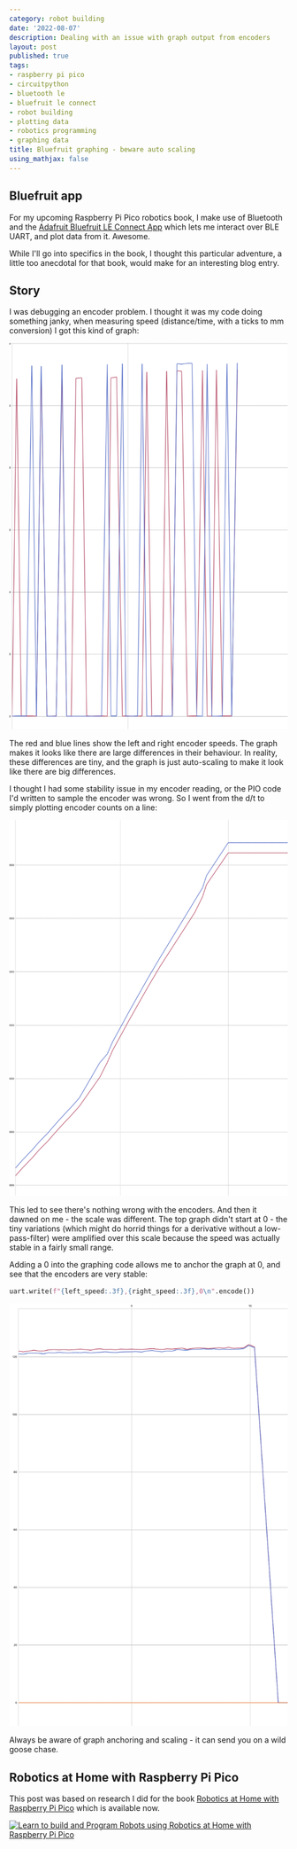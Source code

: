 ```yaml
---
category: robot building
date: '2022-08-07'
description: Dealing with an issue with graph output from encoders
layout: post
published: true
tags:
- raspberry pi pico
- circuitpython
- bluetooth le
- bluefruit le connect
- robot building
- plotting data
- robotics programming
- graphing data
title: Bluefruit graphing - beware auto scaling
using_mathjax: false
---
```

## Bluefruit app

For my upcoming Raspberry Pi Pico robotics book, I make use of Bluetooth and the [Adafruit Bluefruit LE Connect App](https://github.com/adafruit/Bluefruit_LE_Connect_v2) which lets me interact over BLE UART, and plot data from it. Awesome.

While I'll go into specifics in the book, I thought this particular adventure, a little too anecdotal for that book, would make for an interesting blog entry.

## Story

I was debugging an encoder problem. I thought it was my code doing something janky, when measuring speed (distance/time, with a ticks to mm conversion) I got this kind of graph:

![Bluetooth plot of encoder speed - looking very rough](/galleries/2022-08-07-bluefruit-encoder-speed-looks-very-rough.png)

The red and blue lines show the left and right encoder speeds. The graph makes it looks like there are large differences in their behaviour. In reality, these differences are tiny, and the graph is just auto-scaling to make it look like there are big differences.

I thought I had some stability issue in my encoder reading, or the PIO code I'd written to sample the encoder was wrong. So I went from the d/t to simply plotting encoder counts on a line:

![Bluetooth plot of encoder counts](/galleries/2022-08-07-bluetooth-plot-of-encoder-counts.png)

This led to see there's nothing wrong with the encoders.
And then it dawned on me - the scale was different.
The top graph didn't start at 0 - the tiny variations (which might do horrid things for a derivative without a low-pass-filter) were amplified over this scale because the speed was actually stable in a fairly small range.

Adding a 0 into the graphing code allows me to anchor the graph at 0, and see that the encoders are very stable:

```python
uart.write(f"{left_speed:.3f},{right_speed:.3f},0\n".encode())
```

![Bluetooth plot of encoder speed with a 0 anchor](/galleries/2022-08-07-bluefruit-encoder-speed-with-0-anchor.png)

Always be aware of graph anchoring and scaling - it can send you on a wild goose chase.

## Robotics at Home with Raspberry Pi Pico

This post was based on research I did for the book [Robotics at Home with Raspberry Pi Pico](https://packt.link/5swS2) which is available now.

<a href="https://packt.link/5swS2" title="Learn to build and Program Robots using Robotics at Home with Raspberry Pi Pico"><img src="/galleries/2023/Robotics-at-Home-with-Raspberry-Pi-Pico-banner-2048.jpg"
  alt="Learn to build and Program Robots using Robotics at Home with Raspberry Pi Pico"
  sizes="(min-width: 1200px) 1140px, (min-width: 1000px) 940px, (min-width: 800px) 720px, 93.75vw"
  srcset="/galleries/2023/Robotics-at-Home-with-Raspberry-Pi-Pico-banner-720.jpg 720w, /galleries/2023/Robotics-at-Home-with-Raspberry-Pi-Pico-banner-1140.jpg 1140w, /galleries/2023/Robotics-at-Home-with-Raspberry-Pi-Pico-banner-1280.jpg 1280w"></a>
